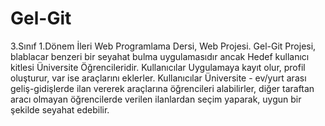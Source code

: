 # Gel-Git
3.Sınıf 1.Dönem İleri Web Programlama Dersi, Web Projesi.
Gel-Git Projesi, blablacar benzeri bir seyahat bulma uygulamasıdır ancak Hedef kullanıcı kitlesi Üniversite Öğrencileridir.
Kullanıcılar Uygulamaya kayıt olur, profil oluşturur, var ise araçlarını eklerler. 
Kullanıcılar Üniversite - ev/yurt arası geliş-gidişlerde ilan vererek araçlarına öğrencileri alabilirler, diğer taraftan 
aracı olmayan öğrencilerde verilen ilanlardan seçim yaparak, uygun bir şekilde seyahat edebilir. 
